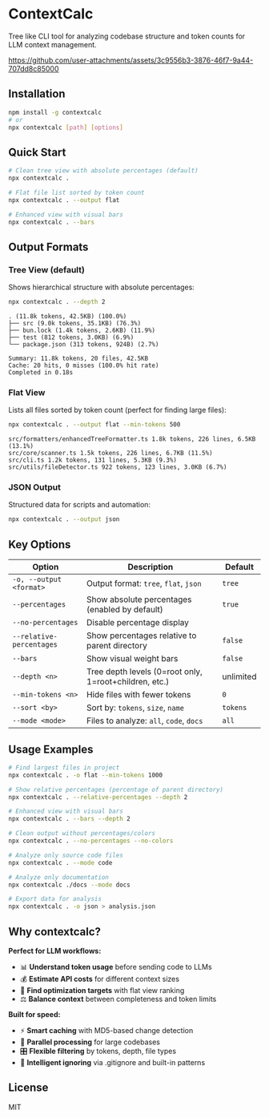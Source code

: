 # ContextCalc

Tree like CLI tool for analyzing codebase structure and token counts for LLM context management.

https://github.com/user-attachments/assets/3c9556b3-3876-46f7-9a44-707dd8c85000


## Installation

```bash
npm install -g contextcalc
# or
npx contextcalc [path] [options]
```

## Quick Start

```bash
# Clean tree view with absolute percentages (default)
npx contextcalc .

# Flat file list sorted by token count  
npx contextcalc . --output flat

# Enhanced view with visual bars
npx contextcalc . --bars
```

## Output Formats

### Tree View (default)
Shows hierarchical structure with absolute percentages:
```bash
npx contextcalc . --depth 2
```
```
. (11.8k tokens, 42.5KB) (100.0%)
├── src (9.0k tokens, 35.1KB) (76.3%)
├── bun.lock (1.4k tokens, 2.6KB) (11.9%)
├── test (812 tokens, 3.0KB) (6.9%)
└── package.json (313 tokens, 924B) (2.7%)

Summary: 11.8k tokens, 20 files, 42.5KB
Cache: 20 hits, 0 misses (100.0% hit rate)
Completed in 0.18s
```

### Flat View
Lists all files sorted by token count (perfect for finding large files):
```bash
npx contextcalc . --output flat --min-tokens 500
```
```
src/formatters/enhancedTreeFormatter.ts 1.8k tokens, 226 lines, 6.5KB (13.1%)
src/core/scanner.ts 1.5k tokens, 226 lines, 6.7KB (11.5%)
src/cli.ts 1.2k tokens, 131 lines, 5.3KB (9.3%)
src/utils/fileDetector.ts 922 tokens, 123 lines, 3.0KB (6.7%)
```

### JSON Output
Structured data for scripts and automation:
```bash
npx contextcalc . --output json
```

## Key Options

| Option | Description | Default |
|--------|-------------|---------|
| `-o, --output <format>` | Output format: `tree`, `flat`, `json` | `tree` |
| `--percentages` | Show absolute percentages (enabled by default) | `true` |
| `--no-percentages` | Disable percentage display | |
| `--relative-percentages` | Show percentages relative to parent directory | `false` |
| `--bars` | Show visual weight bars | `false` |
| `--depth <n>` | Tree depth levels (0=root only, 1=root+children, etc.) | unlimited |
| `--min-tokens <n>` | Hide files with fewer tokens | `0` |
| `--sort <by>` | Sort by: `tokens`, `size`, `name` | `tokens` |
| `--mode <mode>` | Files to analyze: `all`, `code`, `docs` | `all` |

## Usage Examples

```bash
# Find largest files in project
npx contextcalc . -o flat --min-tokens 1000

# Show relative percentages (percentage of parent directory)
npx contextcalc . --relative-percentages --depth 2

# Enhanced view with visual bars
npx contextcalc . --bars --depth 2

# Clean output without percentages/colors
npx contextcalc . --no-percentages --no-colors

# Analyze only source code files
npx contextcalc . --mode code

# Analyze only documentation
npx contextcalc ./docs --mode docs

# Export data for analysis
npx contextcalc . -o json > analysis.json
```

## Why contextcalc?

**Perfect for LLM workflows:**
- 📊 **Understand token usage** before sending code to LLMs
- 💰 **Estimate API costs** for different context sizes
- 🎯 **Find optimization targets** with flat view ranking
- ⚖️ **Balance context** between completeness and token limits

**Built for speed:**
- ⚡ **Smart caching** with MD5-based change detection
- 🚀 **Parallel processing** for large codebases
- 🎛️ **Flexible filtering** by tokens, depth, file types
- 🚫 **Intelligent ignoring** via .gitignore and built-in patterns

## License

MIT
